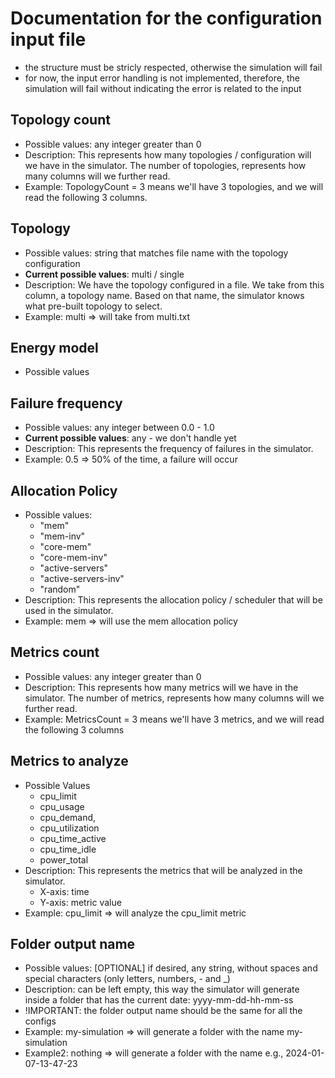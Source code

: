 # Documentation for the configuration input file

- the structure must be stricly respected, otherwise the simulation will fail
- for now, the input error handling is not implemented, therefore, the simulation will fail without indicating the error is related to the input

## Topology count
- Possible values: any integer greater than 0
- Description: This represents how many topologies / configuration will we have in the simulator. The number of topologies, represents how many columns will we further read.
- Example: TopologyCount = 3 means we'll have 3 topologies, and we will read the following 3 columns.

## Topology
- Possible values: string that matches file name with the topology configuration
- <b>Current possible values</b>: multi / single
- Description: We have the topology configured in a file. We take from this column, a topology name. Based on that name, the simulator knows what pre-built topology to select.
- Example: multi => will take from multi.txt 

## Energy model
- Possible values

## Failure frequency
- Possible values: any integer between 0.0 - 1.0
- <b>Current possible values</b>: any - we don't handle yet
- Description: This represents the frequency of failures in the simulator.
- Example: 0.5 => 50% of the time, a failure will occur

## Allocation Policy
- Possible values:
  - "mem" 
  - "mem-inv"
  - "core-mem"
  - "core-mem-inv"
  - "active-servers"
  - "active-servers-inv"
  - "random"
- Description: This represents the allocation policy / scheduler that will be used in the simulator.
- Example: mem => will use the mem allocation policy

## Metrics count
- Possible values: any integer greater than 0
- Description: This represents how many metrics will we have in the simulator. The number of metrics, represents how many columns will we further read.
- Example: MetricsCount = 3 means we'll have 3 metrics, and we will read the following 3 columns

## Metrics to analyze
- Possible Values
  - cpu_limit
  - cpu_usage
  - cpu_demand,
  - cpu_utilization
  - cpu_time_active
  - cpu_time_idle
  - power_total
- Description: This represents the metrics that will be analyzed in the simulator. 
  - X-axis: time
  - Y-axis: metric value
- Example: cpu_limit => will analyze the cpu_limit metric

## Folder output name
- Possible values: [OPTIONAL] if desired, any string, without spaces and special characters (only letters, numbers, - and _)
- Description: can be left empty, this way the simulator will generate inside a folder that has the current date: yyyy-mm-dd-hh-mm-ss
- !IMPORTANT: the folder output name should be the same for all the configs 
- Example: my-simulation => will generate a folder with the name my-simulation
- Example2: nothing => will generate a folder with the name e.g., 2024-01-07-13-47-23

